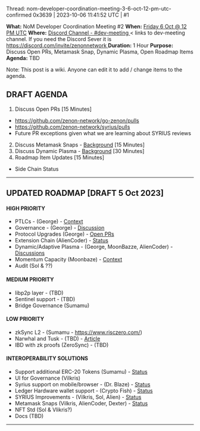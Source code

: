 Thread: nom-developer-coordination-meeting-3-6-oct-12-pm-utc-confirmed
0x3639 | 2023-10-06 11:41:52 UTC | #1

**What:** NoM Developer Coordination Meeting #2
**When:** [Friday 6 Oct @ 12 PM UTC](https://www.worldtimebuddy.com/?qm=1&lid=100,6,5128581&h=100&date=2023-10-06&sln=12-13&hf=1)
**Where:** [Discord Channel - #dev-meeting ](https://discord.com/channels/920058192560533504/1150019456718876843) < links to dev-meeting channel. If you need the Discord Sever it is [https://discord.com/invite/zenonnetwork ](https://discord.com/invite/zenonnetwork)
**Duration:** 1 Hour
**Purpose:** Discuss Open PRs, Metamask Snap, Dynamic Plasma, Open Roadmap Items
**Agenda:** TBD

Note: This post is a wiki. Anyone can edit it to add / change items to the agenda.

## DRAFT AGENDA

1) Discuss  Open PRs [15 Minutes]
- https://github.com/zenon-network/go-zenon/pulls
- https://github.com/zenon-network/syrius/pulls
- Future PR exceptions given what we are learning about SYRIUS reviews
2) Discuss Metamask Snaps - [Background](https://forum.hypercore.one/t/metamask-snaps-for-zenon/209) [15 Minutes] 
3) Discuss Dynamic Plasma - [Background](https://forum.hypercore.one/t/dynamic-plasma-discussions/62/27?u=0x3639) [30 Minutes]
4) Roadmap Item Updates [15 Minutes]
- Side Chain Status

---

## UPDATED ROADMAP [DRAFT 5 Oct 2023]

#### HIGH PRIORITY
* PTLCs - (George) - [Context ](https://forum.hypercore.one/t/ptlcs-the-standard/200)
* Governance - (George) - [Discussion ](https://forum.hypercore.one/t/embedded-governance-design/129)
* Protocol Upgrades (George) - [Open PRs](https://github.com/zenon-network/go-zenon/pulls)
* Extension Chain (AlienCoder) - [Status](https://forum.hypercore.one/t/extension-chains/52)
* Dynamic/Adaptive Plasma - (George, MoonBazze, AlienCoder) - [Discussions ](https://forum.hypercore.one/t/dynamic-plasma-discussions/62)
* Momentum Capacity (Moonbaze) - [Context](https://forum.hypercore.one/t/dynamic-plasma-discussions/62/113?u=0x3639)
* Audit (Sol & ??)

#### MEDIUM PRIORITY
* libp2p layer - (TBD)
* Sentinel support - (TBD)
* Bridge Governance (Sumamu)

#### LOW PRIORITY
* zkSync L2 - (Sumamu - https://www.risczero.com/)
* Narwhal and Tusk - (TBD) - [Article](https://www.zenon.info/narwhal-and-tusk-on-zenon-network/)
* IBD with zk proofs (ZeroSync) - (TBD)

#### INTEROPERABILITY SOLUTIONS

* Support additional ERC-20 Tokens (Sumamu) - [Status](https://forum.zenon.org/t/bridge-proposal-support-additional-erc-20s/1609/13)
* UI for Governance (Vilkris)
* Syrius support on mobile/browser - (Dr. Blaze) - [Status ](https://forum.zenon.org/t/syrius-wallet-mobile-app/659)
* Ledger Hardware wallet support - (Crypto Fish) - [Status](https://forum.hypercore.one/t/project-ledger-zenon-app/112/1)
* SYRIUS Improvements - (Vilkris, Sol, Alien) - [Status](https://forum.hypercore.one/t/the-p2p-revolution-p2p-swaps-in-syrius/108)
* Metamask Snaps (Vilkris, AlienCoder, Dexter) - [Status ](https://forum.hypercore.one/t/metamask-snaps-for-zenon/209)
* NFT Std (Sol & Vlikris?)
* Docs (TBD)

-------------------------

